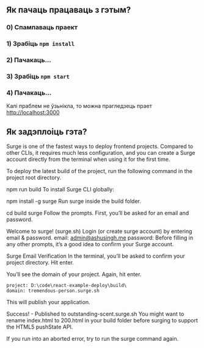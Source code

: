 ## Як пачаць працаваць з гэтым?

### 0) Спампаваць праект
### 1) Зрабіць `npm install`
### 2) Пачакаць...
### 3) Зрабіць  `npm start`
### 4) Пачакаць...

Калі праблем не ўзьнікла, то можна прагледзець прает
[http://localhost:3000](http://localhost:3000)

## Як задэплоіць гэта?
Surge is one of the fastest ways to deploy frontend projects. Compared to other CLIs, it requires much less configuration, and you can create a Surge account directly from the terminal when using it for the first time.

To deploy the latest build of the project, run the following command in the project root directory.

npm run build
To install Surge CLI globally:

npm install -g surge
Run surge inside the build folder.

cd build
surge
Follow the prompts. First, you’ll be asked for an email and password.

Welcome to surge! (surge.sh)
Login (or create surge account) by entering email & password.
email: admin@ashusingh.me
password:
Before filling in any other prompts, it’s a good idea to confirm your Surge account.

Surge Email Verification
In the terminal, you’ll be asked to confirm your project directory. Hit enter.

You’ll see the domain of your project. Again, hit enter.

    project: D:\code\react-example-deploy\build\
    domain: tremendous-person.surge.sh 
This will publish your application.

Success! - Published to outstanding-scent.surge.sh
You might want to rename index.html to 200.html in your build folder before surging to support the HTML5 pushState API.

If you run into an aborted error, try to run the surge command again.

